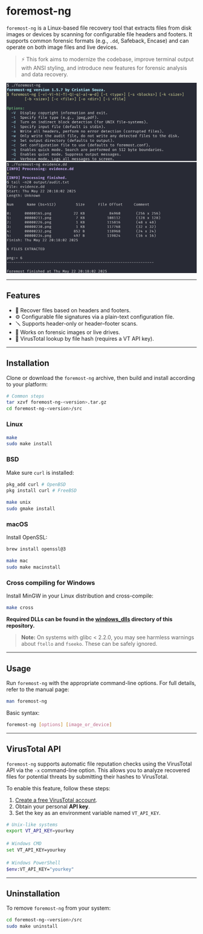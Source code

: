 # foremost-ng

`foremost-ng` is a Linux-based file recovery tool that extracts files from disk images or devices by scanning for configurable file headers and footers. It supports common forensic formats (e.g., `.dd`, Safeback, Encase) and can operate on both image files and live devices.
> ⚡ This fork aims to modernize the codebase, improve terminal output with ANSI styling, and introduce new features for forensic analysis and data recovery.

<img src="screenshots/foremost-ng-01.png"/>
<img src="screenshots/foremost-ng-02.png"/>

---

## Features

- 🧩 Recover files based on headers and footers.
- ⚙️ Configurable file signatures via a plain-text configuration file.
- 🪛 Supports header-only or header–footer scans.
- 🧱 Works on forensic images or live drives.
- 🦠 VirusTotal lookup by file hash (requires a VT API key).

---

## Installation

Clone or download the `foremost-ng` archive, then build and install according to your platform:

```bash
# Common steps
tar xzvf foremost-ng-<version>.tar.gz
cd foremost-ng-<version>/src
```

### Linux
```bash
make
sudo make install
```

### BSD

Make sure ```curl``` is installed:
```bash
pkg_add curl # OpenBSD
pkg install curl # FreeBSD
```

```bash
make unix
sudo gmake install
```

### macOS

Install OpenSSL:
```bash
brew install openssl@3
```

```bash
make mac
sudo make macinstall
```

### Cross compiling for Windows

Install MinGW in your Linux distribution and cross-compile:
```bash
make cross
```
**Required DLLs can be found in the [windows_dlls](windows_dlls) directory of this repository.**

> **Note:** On systems with glibc < 2.2.0, you may see harmless warnings about `ftello` and `fseeko`. These can be safely ignored.

---

## Usage

Run `foremost-ng` with the appropriate command-line options. For full details, refer to the manual page:

```bash
man foremost-ng
```

Basic syntax:
```bash
foremost-ng [options] [image_or_device]
```

---

## VirusTotal API

`foremost-ng` supports automatic file reputation checks using the VirusTotal API via the ```-x``` command-line option. This allows you to analyze recovered files for potential threats by submitting their hashes to VirusTotal.

To enable this feature, follow these steps:

1. [Create a free VirusTotal account](https://www.virustotal.com/gui/join-us).
2. Obtain your personal **API key**.
3. Set the key as an environment variable named `VT_API_KEY`.

```bash
# Unix-like systems
export VT_API_KEY=yourkey

# Windows CMD
set VT_API_KEY=yourkey

# Windows PowerShell
$env:VT_API_KEY="yourkey"
```

---

## Uninstallation

To remove `foremost-ng` from your system:

```bash
cd foremost-ng-<version>/src
sudo make uninstall
```

